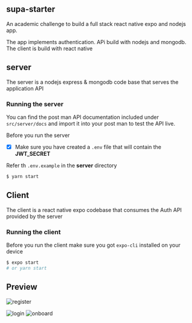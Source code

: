 ## supa-starter
An academic challenge to build a full stack react native expo and nodejs app.

The app implements authentication. APi build with nodejs and mongodb. The client is build with react native


## server

The server is a nodejs express & mongodb code base that serves the application API

### Running the server

You can find the post man API documentation included under `src/server/docs` and import it into your post man to test the API live.

Before you run the server 

- [X] Make sure you have created a `.env` file that will contain the **JWT_SECRET**

Refer th `.env.example` in the **server** directory


```sh
$ yarn start
```

## Client 

The client is a react native expo codebase that consumes the Auth API provided by the server

### Running the client

Before you run the client make sure you got `expo-cli` installed on your device

```sh
$ expo start
# or yarn start
```

## Preview

![register](https://github.com/PatrickNiyogitare28/supa-starter/blob/master/client/assets/register.png?raw=true)

![login](https://github.com/PatrickNiyogitare28/supa-starter/blob/master/client/assets/login.png?raw=true)
![onboard](https://github.com/PatrickNiyogitare28/supa-starter/blob/master/client/assets/onboard.png?raw=true)